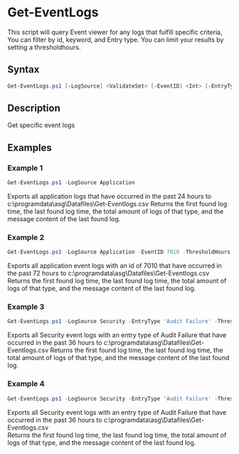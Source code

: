 # Get-EventLogs

  This script will query Event viewer for any logs that fulfill specific criteria,
  You can filter by id, keyword, and Entry type.
  You can limit your results by setting a thresholdhours.

## Syntax
```PowerShell
Get-EventLogs.ps1 [-LogSource] <ValidateSet> [-EventID] <Int> [-EntryType] <ValidateSet> [-KeyWord] <string> [-ThresholdHours] <Int> [<CommonParameters>]
```
## Description

Get specific event logs

## Examples


###  Example 1 
```PowerShell
Get-EventLogs.ps1 -LogSource Application
```

Exports all application logs that have occurred in the past 24 hours to c:\programdata\asg\Datafiles\Get-Eventlogs.csv
Returns the first found log time, the last found log time, the total amount of logs of that type, and the message content of the last found log.

###  Example 2 
```PowerShell
Get-EventLogs.ps1 -LogSource Application -EventID 7010 -ThresholdHours 72
```

Exports all application event logs with an id of 7010 that have occurred in the past 72 hours to c:\programdata\asg\Datafiles\Get-Eventlogs.csv
Returns the first found log time, the last found log time, the total amount of logs of that type, and the message content of the last found log.

###  Example 3
```PowerShell
Get-EventLogs.ps1 -LogSource Security -EntryType 'Audit Failure' -ThresholdHours 36
```

Exports all Security event logs with an entry type of Audit Failure that have occurred in the past 36 hours to c:\programdata\asg\Datafiles\Get-Eventlogs.csv
Returns the first found log time, the last found log time, the total amount of logs of that type, and the message content of the last found log.

###  Example 4
```PowerShell
Get-EventLogs.ps1 -LogSource Security -EntryType 'Audit Failure' -ThresholdHours 36
```

Exports all Security event logs with an entry type of Audit Failure that have occurred in the past 36 hours to c:\programdata\asg\Datafiles\Get-Eventlogs.csv  
Returns the first found log time, the last found log time, the total amount of logs of that type, and the message content of the last found log.